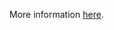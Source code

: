 More information [here](https://docs.prismacloud.io/en/enterprise-edition/policy-reference/docker-policies/docker-policy-index/ensure-docker-wget-secure).
